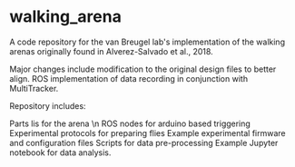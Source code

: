 # walking_arena
A code repository for the van Breugel lab's implementation of the walking arenas originally found in Alverez-Salvado et al., 2018.

Major changes include modification to the original design files to better align.  ROS implementation of data recording in conjunction with MultiTracker.  


Repository includes:

Parts lis for the arena \n 
ROS nodes for arduino based triggering
Experimental protocols for preparing flies
Example experimental firmware and configuration files
Scripts for data pre-processing
Example Jupyter notebook for data analysis.
